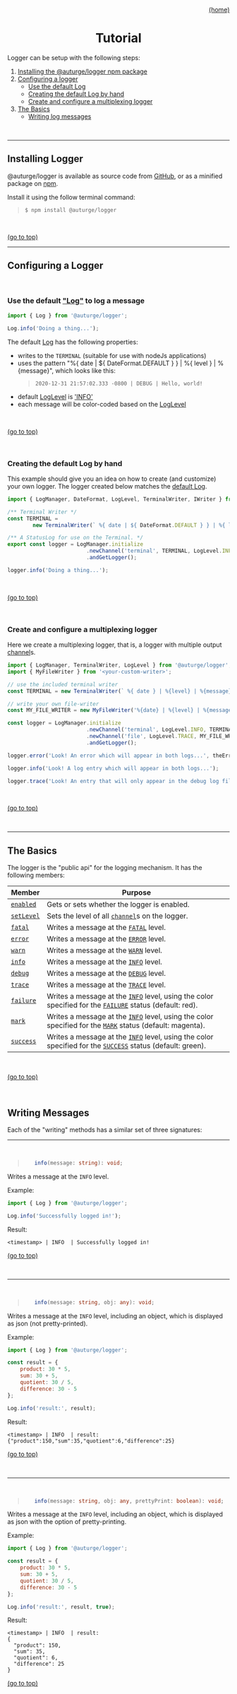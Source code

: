 <div id="top" align="right"><a href="https://github.com/auturge/logger#readme">(home)</a></div>

<h1 align="center">Tutorial</h1>

Logger can be setup with the following steps:

1. [Installing the @auturge/logger npm package](#installing-logger)
1. [Configuring a logger](#configuring-a-logger)
    - [Use the default Log](#default-log)
    - [Creating the default Log by hand](#default-by-hand)
    - [Create and configure a multiplexing logger](#multiplexing-logger)
1. [The Basics](#the-basics)
    - [Writing log messages](#writing-messages)

<br>

----

## Installing Logger ##

@auturge/logger is available as source code from [GitHub][github-url], or as a minified package on [npm][npm-url].

Install it using the follow terminal command:

> ```shell
> $ npm install @auturge/logger
> ```

<br>

<a href="#top">(go to top)</a>

----

## Configuring a Logger ##

<br>

### <a id="default-log"></a>Use the default ["Log"](./api/log#top) to log a message ###

```javascript
import { Log } from '@auturge/logger';

Log.info('Doing a thing...');
```

The default [Log](./api/log#top) has the following properties:

- writes to the `TERMINAL` (suitable for use with nodeJs applications)
- uses the pattern  "%{ date | ${ DateFormat.DEFAULT } } | %{ level } | %{message}", which looks like this:
  > ``` 2020-12-31 21:57:02.333 -0800 | DEBUG | Hello, world! ```
- default [LogLevel](./api/loglevel#log-levels) is ['INFO'](./api/loglevel#log-levels)
- each message will be color-coded based on the [LogLevel](./api/loglevel#log-levels)

<br>

<a href="#top">(go to top)</a>

<br>

### <a id="default-by-hand"></a> Creating the default Log by hand ###

This example should give you an idea on how to create (and customize) your own logger. The logger created below matches the [default Log](#default-log).

```javascript
import { LogManager, DateFormat, LogLevel, TerminalWriter, IWriter } from '@auturge/logger';

/** Terminal Writer */
const TERMINAL = 
        new TerminalWriter(` %{ date | ${ DateFormat.DEFAULT } } | %{ level } | %{message}`);

/** A StatusLog for use on the Terminal. */
export const logger = LogManager.initialize
                         .newChannel('terminal', TERMINAL, LogLevel.INFO)
                         .andGetLogger();

logger.info('Doing a thing...');
```

<br>

<a href="#top">(go to top)</a>

<br>

### <a id="multiplexing-logger"></a> Create and configure a multiplexing logger ###

Here we create a multiplexing logger, that is, a logger with multiple output [channel](./api/iChannel#top)s.

```javascript
import { LogManager, TerminalWriter, LogLevel } from '@auturge/logger';
import { MyFileWriter } from '<your-custom-writer>';

// use the included terminal writer
const TERMINAL = new TerminalWriter(` %{ date } | %{level} | %{message}`);

// write your own file-writer
const MY_FILE_WRITER = new MyFileWriter('%{date} | %{level} | %{message}');

const logger = LogManager.initialize
                         .newChannel('terminal', LogLevel.INFO, TERMINAL)
                         .newChannel('file', LogLevel.TRACE, MY_FILE_WRITER)
                         .andGetLogger();

logger.error('Look! An error which will appear in both logs...', theError);

logger.info('Look! A log entry which will appear in both logs...');

logger.trace('Look! An entry that will only appear in the debug log file...');

```

<br>

<a href="#top">(go to top)</a>

<br>

----

## The Basics ##

The logger is the "public api" for the logging mechanism. It has the following members:

|Member|Purpose|
|---|---|
[`enabled`](./api/iLog#enabled)|Gets or sets whether the logger is enabled.
[`setLevel`](./api/iLog#setLevel)|Sets the level of all [`channel`](./api/IChannel#top)s on the logger.
[`fatal`](./api/iLog#fatal) | Writes a message at the [`FATAL`](./api/loglevel#log-levels) level.
[`error`](./api/iLog#error) | Writes a message at the [`ERROR`](./api/loglevel#log-levels) level.
[`warn`](./api/iLog#warn) | Writes a message at the [`WARN`](./api/loglevel#log-levels) level.
[`info`](./api/iLog#info) | Writes a message at the [`INFO`](./api/loglevel#log-levels) level.
[`debug`](./api/iLog#debug) | Writes a message at the [`DEBUG`](./api/loglevel#log-levels) level.
[`trace`](./api/iLog#trace) | Writes a message at the [`TRACE`](./api/loglevel#log-levels) level.
[`failure`](./api/iStatusLog#entry-statuses) | Writes a message at the [`INFO`](./api/loglevel#log-levels) level, using the color specified for the [`FAILURE`](api/logstatus#entry-statuses) status (default: red).
[`mark`](./api/iStatusLog#entry-statuses) | Writes a message at the [`INFO`](./api/loglevel#log-levels) level, using the color specified for the [`MARK`](api/logstatus#entry-statuses) status (default: magenta).
[`success`](./api/iStatusLog#entry-statuses) | Writes a message at the [`INFO`](./api/loglevel#log-levels) level, using the color specified for the [`SUCCESS`](api/logstatus#entry-statuses) status (default: green).

<br>

<a href="#top">(go to top)</a>

<br>

## Writing Messages ##

Each of the "writing" methods has a similar set of three signatures:
<br>

----

<br>

>```typescript
>    info(message: string): void;
>```

Writes a message at the `INFO` level.

Example:

```javascript
import { Log } from '@auturge/logger';

Log.info('Successfully logged in!');
```

Result:

```text
<timestamp> | INFO  | Successfully logged in!
```

<a href="#top">(go to top)</a>

<br>

----

<br>

>```typescript
>    info(message: string, obj: any): void;
>```

Writes a message at the `INFO` level, including an object, which is displayed as json (not pretty-printed).

Example:

```javascript
import { Log } from '@auturge/logger';

const result = { 
    product: 30 * 5,
    sum: 30 + 5,
    quotient: 30 / 5,
    difference: 30 - 5
};

Log.info('result:', result);
```

Result:

```text
<timestamp> | INFO  | result:
{"product":150,"sum":35,"quotient":6,"difference":25}
```

<a href="#top">(go to top)</a>

<br>

----

<br>

>```typescript
>    info(message: string, obj: any, prettyPrint: boolean): void;
>```

Writes a message at the `INFO` level, including an object, which is displayed as json with the option of pretty-printing.

Example:

```javascript
import { Log } from '@auturge/logger';

const result = { 
    product: 30 * 5,
    sum: 30 + 5,
    quotient: 30 / 5,
    difference: 30 - 5
};

Log.info('result:', result, true);
```

Result:

```text
<timestamp> | INFO  | result:
{
  "product": 150,
  "sum": 35,
  "quotient": 6,
  "difference": 25
}
```

<a href="#top">(go to top)</a>

<br>

[github-url]: https://github.com/auturge/logger
[npm-url]: https://www.npmjs.com/package/@auturge/logger

